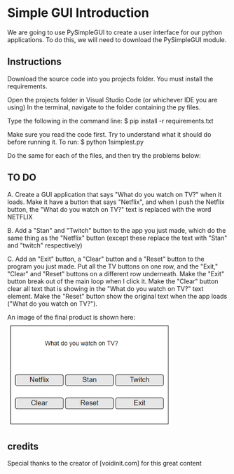 # Simple GUI Introduction
We are going to use PySimpleGUI to create a user interface for our python applications. To do this, we will need to download the PySimpleGUI module. 

## Instructions
Download the source code into you projects folder.
You must install the requirements.

Open the projects folder in Visual Studio Code (or whichever IDE you are using)
In the terminal, navigate to the folder containing the py files. 

Type the following in the command line:
    $ pip install -r requirements.txt

Make sure you read the code first. Try to understand what it should do before running it. To run:
    $ python 1simplest.py

Do the same for each of the files, and then try the problems below:


## TO DO
A. Create a GUI application that says "What do you watch on TV?" when it loads. Make it have a button that says "Netflix", and when I push the Netflix button, the "What do you watch on TV?" text is replaced with the word NETFLIX

B. Add a "Stan" and "Twitch" button to the app you just made, which do the same thing as the "Netflix" button (except these replace the text with "Stan" and "twitch" respectively)

C. Add an "Exit" button, a "Clear" button and a "Reset" button to the program you just made. Put all the TV buttons on one row, and the "Exit," "Clear" and "Reset" buttons on a different row underneath. Make the "Exit" button break out of the main loop when I click it. Make the "Clear" button clear all text that is showing in the "What do you watch on TV?" text element. Make the "Reset" button show the original text when the app loads ("What do you watch on TV?").

An image of the final product is shown here:
![sample interface](https://github.com/msjones3/intro_pysimplegui/blob/master/image.png "example GUI interface")

## credits
Special thanks to the creator of [voidinit.com] for this great content

